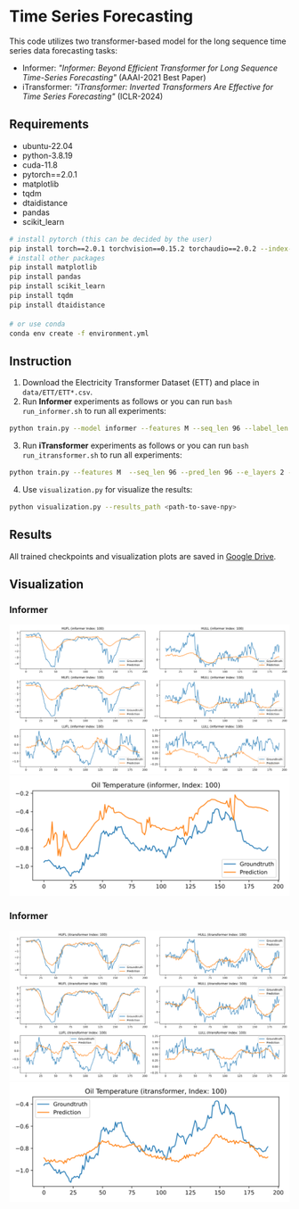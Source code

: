 # Time Series Forecasting
This code utilizes two transformer-based model for the long sequence time series data forecasting tasks:
- Informer: *"Informer: Beyond Efficient Transformer for Long Sequence Time-Series Forecasting"* (AAAI-2021 Best Paper)
- iTransformer: *"iTransformer: Inverted Transformers Are Effective for Time Series Forecasting"* (ICLR-2024)

## Requirements
- ubuntu-22.04
- python-3.8.19
- cuda-11.8
- pytorch==2.0.1
- matplotlib
- tqdm
- dtaidistance
- pandas
- scikit_learn

```bash
# install pytorch (this can be decided by the user)
pip install torch==2.0.1 torchvision==0.15.2 torchaudio==2.0.2 --index-url https://download.pytorch.org/whl/cu118
# install other packages
pip install matplotlib
pip install pandas
pip install scikit_learn
pip install tqdm
pip install dtaidistance

# or use conda
conda env create -f environment.yml
```

## Instruction
1. Download the Electricity Transformer Dataset (ETT) and place in `data/ETT/ETT*.csv`.
2. Run **Informer** experiments as follows or you can run `bash run_informer.sh` to run all experiments:
```bash
python train.py --model informer --features M --seq_len 96 --label_len 96 --pred_len 336 --e_layers 2 --d_layers 1 --attn prob --dataset_path data/ETT/ETTh1.csv
```
3. Run **iTransformer** experiments as follows or you can run `bash run_itransformer.sh` to run all experiments:
```bash
python train.py --features M  --seq_len 96 --pred_len 96 --e_layers 2 --d_model 256 --d_ff 256 --model itransformer --train_epoch 10 --dataset_path data/ETT/ETTh1.csv
```
4. Use `visualization.py` for visualize the results:
```bash
python visualization.py --results_path <path-to-save-npy>
```

## Results
All trained checkpoints and visualization plots are saved in [Google Drive](https://drive.google.com/drive/folders/17BPktVHzoxET37LQ5zFpC1WMcvauCnK4?usp=sharing).

## Visualization
### Informer
![](assets/informer_feat.svg)
![](assets/informer_ot.svg)
### Informer
![](assets/itransformer_feat.svg)
![](assets/itransformer_ot.svg)
